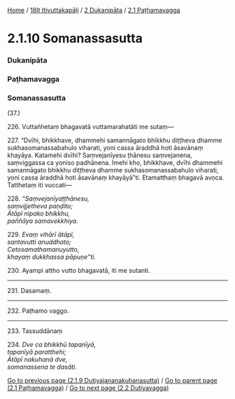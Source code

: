 
[Home](/) / [18It Itivuttakapāḷi](../../../18It.md) / [2 Dukanipāta](../../2.md) / [2.1 Paṭhamavagga](../2.1.md)

# 2.1.10 Somanassasutta

### Dukanipāta

### Paṭhamavagga

### Somanassasutta

(37.)

226\. Vuttañhetaṃ bhagavatā vuttamarahatāti me sutaṃ—

227\. “Dvīhi, bhikkhave, dhammehi samannāgato bhikkhu diṭṭheva dhamme sukhasomanassabahulo viharati, yoni cassa āraddhā hoti āsavānaṃ khayāya. Katamehi dvīhi? Saṃvejanīyesu ṭhānesu saṃvejanena, saṃviggassa ca yoniso padhānena. Imehi kho, bhikkhave, dvīhi dhammehi samannāgato bhikkhu diṭṭheva dhamme sukhasomanassabahulo viharati, yoni cassa āraddhā hoti āsavānaṃ khayāyā”ti. Etamatthaṃ bhagavā avoca. Tatthetaṃ iti vuccati—

228\. _“Saṃvejanīyaṭṭhānesu,_  
_saṃvijjetheva paṇḍito;_  
_Ātāpī nipako bhikkhu,_  
_paññāya samavekkhiya._  


229\. _Evaṃ vihārī ātāpī,_  
_santavutti anuddhato;_  
_Cetosamathamanuyutto,_  
_khayaṃ dukkhassa pāpuṇe”ti._  


230\. Ayampi attho vutto bhagavatā, iti me sutanti.

---

231\. Dasamaṃ.



---

232\. Paṭhamo vaggo.



---

233\. Tassuddānaṃ



234\. _Dve ca bhikkhū tapanīyā,_  
_tapanīyā paratthehi;_  
_Ātāpī nakuhanā dve,_  
_somanassena te dasāti._  


[Go to previous page (2.1.9 Dutiyajananakuhanasutta)](2.1.9.md) / [Go to parent page (2.1 Paṭhamavagga)](../2.1.md) / [Go to next page (2.2 Dutiyavagga)](../2.2.md)


